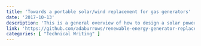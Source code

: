 ```yaml
---
title: 'Towards a portable solar/wind replacement for gas generators'
date: '2017-10-13'
description: 'This is a general overview of how to design a solar power system, preferably a portable one. This takes a look at the power density disparities between gas powered generators and solar power systems. It also provides an overview of energy requirements for a few common tools, appliances, and home health needs. It then guides the reader through the calculations and decisions needed in order to build a proper solar power system.'
link: 'https://github.com/adaburrows/renewable-energy-generator-replacement'
categories: [ "Technical Writing" ]
---
```

